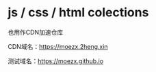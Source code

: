 # js / css / html colections 

也用作CDN加速仓库

CDN域名：https://moezx.2heng.xin

测试域名：https://moezx.github.io
